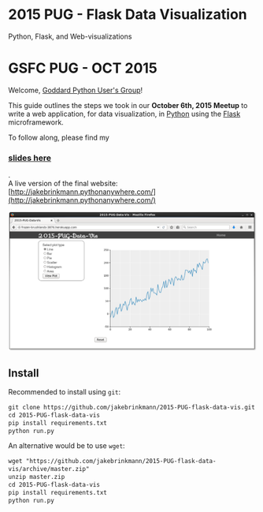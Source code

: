 # 2015 PUG - Flask Data Visualization

Python, Flask, and Web-visualizations

# GSFC PUG - OCT 2015

Welcome, [Goddard Python User's Group](https://lists.nasa.gov/mailman/listinfo/gsfc-python-users)!  

This guide outlines the steps we took in our **October 6th, 2015 Meetup** to write a web application, for data visualization, in [Python](http://python.org/) using the [Flask](http://flask.pocoo.org/) microframework.

To follow along, please find my <h3>[slides here](http://jakebrinkmann.github.io/2015-PUG-flask-data-vis)</h3>.  
A live version of the final website: [http://jakebrinkmann.pythonanywhere.com/](http://jakebrinkmann.pythonanywhere.com/)

![Screenshot](Screenshot.png)

## Install

Recommended to install using `git`:

    git clone https://github.com/jakebrinkmann/2015-PUG-flask-data-vis.git
    cd 2015-PUG-flask-data-vis
    pip install requirements.txt
    python run.py

An alternative would be to use `wget`:

    wget "https://github.com/jakebrinkmann/2015-PUG-flask-data-vis/archive/master.zip"
    unzip master.zip
    cd 2015-PUG-flask-data-vis
    pip install requirements.txt
    python run.py


